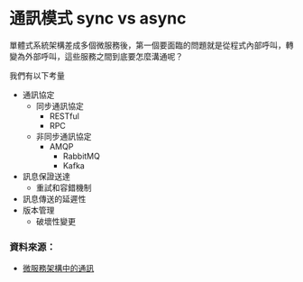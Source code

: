 # 通訊模式 sync vs async

單體式系統架構差成多個微服務後，第一個要面臨的問題就是從程式內部呼叫，轉變為外部呼叫，這些服務之間到底要怎麼溝通呢？

我們有以下考量

- 通訊協定
  - 同步通訊協定
    - RESTful
    - RPC
  - 非同步通訊協定
    - AMQP
      - RabbitMQ
      - Kafka
- 訊息保證送達
  - 重試和容錯機制
- 訊息傳送的延遲性
- 版本管理
  - 破壞性變更

### 資料來源：

- [微服務架構中的通訊](https://docs.microsoft.com/zh-tw/dotnet/architecture/microservices/architect-microservice-container-applications/communication-in-microservice-architecture)

